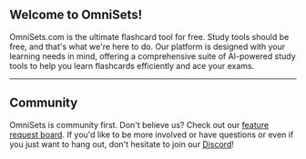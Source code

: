 ## Welcome to OmniSets!

OmniSets.com is the ultimate flashcard tool for free. Study tools should be free, and that's what we're here to do. Our platform is designed with your learning needs in mind, offering a comprehensive suite of AI-powered study tools to help you learn flashcards efficiently and ace your exams.

---
## Community

OmniSets is community first. Don't believe us? Check out our [feature request board](https://omnisets.hellonext.co/). If you'd like to be more involved or have questions or even if you just want to hang out, don't hesitate to join our [Discord](https://discord.com/invite/DnNmaxmeGd)!
